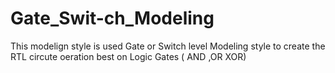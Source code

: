 # Gate_Swit-ch_Modeling
This modelign style is used Gate or Switch level Modeling style to create the RTL circute oeration best on Logic Gates ( AND ,OR XOR)
